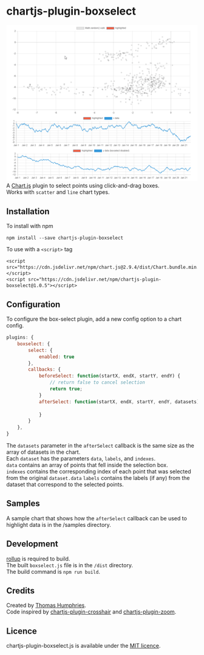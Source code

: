 # chartjs-plugin-boxselect

![](./docs/demo.gif)
A [Chart.js](https://www.chartjs.org) plugin to select points using click-and-drag boxes.  
Works with `scatter` and `line` chart types.

## Installation
To install with npm
```
npm install --save chartjs-plugin-boxselect
```
To use with a `<script>` tag
```
<script src="https://cdn.jsdelivr.net/npm/chart.js@2.9.4/dist/Chart.bundle.min.js"></script>
<script src="https://cdn.jsdelivr.net/npm/chartjs-plugin-boxselect@1.0.5"></script>
```

## Configuration
To configure the box-select plugin, add a new config option to a chart config.
```javascript
plugins: {
    boxselect: {
        select: {
            enabled: true
        },
        callbacks: {
            beforeSelect: function(startX, endX, startY, endY) {
                // return false to cancel selection
                return true;
            }
            afterSelect: function(startX, endX, startY, endY, datasets) {

            }
        }
    },
}
```
The `datasets` parameter in the `afterSelect` callback is the same size as the array of datasets in the chart.   
Each ```dataset``` has the parameters `data`, `labels`, and `indexes`.  
`data` contains an array of points that fell inside the selection box.  
`indexes` contains the corresponding index of each point that was selected from the original `dataset.data`
`labels` contains the labels (if any) from the dataset that correspond to the selected points.  

## Samples
A sample chart that shows how the `afterSelect` callback can be used to highlight data is in the /samples directory.



## Development
[rollup](https://rollupjs.org/) is required to build.  
The built `boxselect.js` file is in the `/dist` directory.  
The build command is `npm run build`.

## Credits
Created by [Thomas Humphries](https://github.com/TomHumphries).  
Code inspired by [chartjs-plugin-crosshair](https://github.com/AbelHeinsbroek/chartjs-plugin-crosshair) and [chartjs-plugin-zoom](https://github.com/chartjs/chartjs-plugin-zoom).

## Licence
chartjs-plugin-boxselect.js is available under the [MIT licence](https://opensource.org/licenses/MIT).
